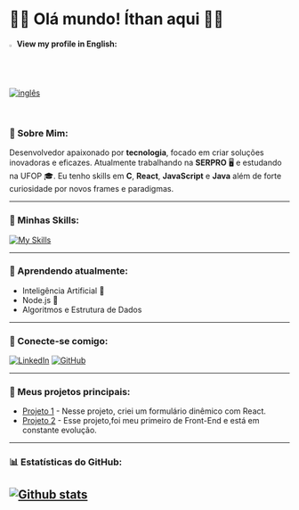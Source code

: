 
# 👨‍💻 Olá mundo! Íthan aqui 👋🏿

<p align = "left">
  <strong> <img src = "img\eua.png" width = 2.0% height = 2.0% > View my profile in English: </strong>
<br>
  <a href = "https://github.com/ithanamaral/ithanamaral/blob/main/Readme_translate.md">
    <img src = "https://img.shields.io/badge/Ingles-Clique%20aqui-white.svg" alt = "inglês" /> 
  </a>
</p>

<br>

 ### 🚀 Sobre Mim:
 
Desenvolvedor apaixonado por **tecnologia**, focado em criar soluções inovadoras e eficazes. Atualmente trabalhando na **SERPRO** 🖥️ e estudando na UFOP 🎓. Eu tenho skills em **C**, **React**, **JavaScript** e **Java** além de forte curiosidade por novos frames e paradigmas.

---

### 🔧 Minhas Skills:
[![My Skills](https://skillicons.dev/icons?i=js,html,css,react,c,java,vscode)](https://skillicons.dev)

---

### 🧠 Aprendendo atualmente:
- Inteligência Artificial 🤖
- Node.js 🔧
- Algoritmos e Estrutura de Dados

---

### 🔗 Conecte-se comigo:
[![LinkedIn](https://img.shields.io/badge/-LinkedIn-0A66C2?logo=linkedin&logoColor=white&style=flat)](https://www.linkedin.com/in/ithan-p-amaral-4b8751262?utm_source=share&utm_campaign=share_via&utm_content=profile&utm_medium=android_app)
[![GitHub](https://img.shields.io/badge/-GitHub-181717?logo=github&logoColor=white&style=flat)](https://github.com/ithanamaral)

---

### 💼 Meus projetos principais:

- [Projeto 1](https://github.com/seu-perfil/repo1) - Nesse projeto, criei um formulário dinêmico com React.
- [Projeto 2](https://github.com/seu-perfil/repo2) - Esse projeto,foi meu primeiro de Front-End e está em constante evolução.

---


### 📊 Estatísticas do GitHub:

[![Github stats](https://github-readme-stats.vercel.app/api?username=ithanamaral&show_icons=true&theme=tokyonight)](https://github.com/anuraghazra/github-readme-stats)
---

